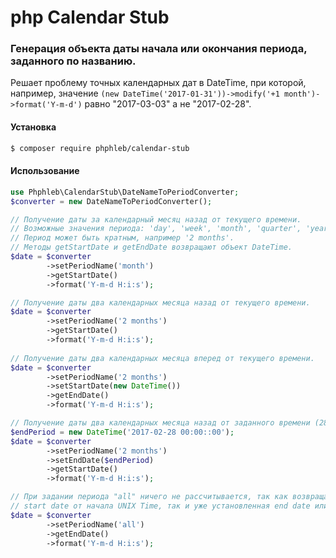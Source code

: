 # php Calendar Stub

### Генерация объекта даты начала или окончания периода, заданного по названию.

Решает проблему точных календарных дат в DateTime, при которой, например,
значение `(new DateTime('2017-01-31'))->modify('+1 month')->format('Y-m-d')` равно "2017-03-03"
а не "2017-02-28".


#### Установка
```bash
$ composer require phphleb/calendar-stub
```
#### Использование

```php
use Phphleb\CalendarStub\DateNameToPeriodConverter;
$converter = new DateNameToPeriodConverter();

// Получение даты за календарный месяц назад от текущего времени.
// Возможные значения периода: 'day', 'week', 'month', 'quarter', 'year', 'all'
// Период может быть кратным, например '2 months'.
// Методы getStartDate и getEndDate возвращают объект DateTime.
$date = $converter
        ->setPeriodName('month')
        ->getStartDate()
        ->format('Y-m-d H:i:s');

// Получение даты два календарных месяца назад от текущего времени.
$date = $converter
        ->setPeriodName('2 months')
        ->getStartDate()
        ->format('Y-m-d H:i:s');
        
// Получение даты два календарных месяца вперед от текущего времени.
$date = $converter
        ->setPeriodName('2 months')
        ->setStartDate(new DateTime())
        ->getEndDate()
        ->format('Y-m-d H:i:s');

// Получение даты два календарных месяца назад от заданного времени (28го февраля 2017).
$endPeriod = new DateTime('2017-02-28 00:00::00');
$date = $converter
        ->setPeriodName('2 months')
        ->setEndDate($endPeriod)
        ->getStartDate()
        ->format('Y-m-d H:i:s');

// При задании периода "all" ничего не рассчитывается, так как возвращается или
// start date от начала UNIX Time, так и уже установленная end date или текущее время.
$date = $converter
        ->setPeriodName('all')
        ->getEndDate()
        ->format('Y-m-d H:i:s');
```

